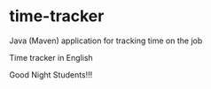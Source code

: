 # time-tracker
Java (Maven) application for tracking time on the job

Time tracker in English

Good Night Students!!!


